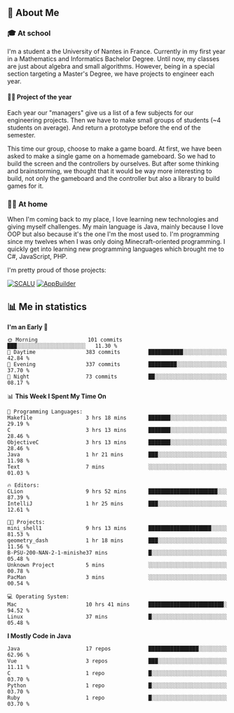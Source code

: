 ## 👀 About Me

### 🎓 At school

I'm a student a the University of Nantes in France. Currently in my first year in a Mathematics and Informatics Bachelor Degree. Until now, my classes are just about algebra and small algorithms. However, being in a special section targeting a Master's Degree, we have projects to engineer each year. 

#### 🔧🔬 Project of the year

Each year our "managers" give us a list of a few subjects for our engineering projects. Then we have to make small groups of students (~4 students on average). And return a prototype before the end of the semester.

This time our group, choose to make a game board. At first, we have been asked to make a single game on a homemade gameboard. So we had to build the screen and the controllers by ourselves. 
But after some thinking and brainstorming, we thought that it would be way more interesting to build, not only the gameboard and the controller but also a library to build games for it.

### 👨‍💻 At home

When I'm coming back to my place, I love learning new technologies and giving myself challenges. My main language is Java, mainly because I love OOP but also because it's the one I'm the most used to. I'm programming since my twelves when I was only doing Minecraft-oriented programming.  I quickly get into learning new programming languages which brought me to C#, JavaScript, PHP. 

I'm pretty proud of those projects:

[![SCALU](https://github-readme-stats.vercel.app/api/pin?username=renardfute&repo=SCALU)](https://github.com/renardfute/scalu)
[![AppBuilder](https://github-readme-stats.vercel.app/api/pin?username=pulsedev2&repo=AppBuilder)](https://github.com/pulsedev2/AppBuilder)

## 📊 Me in statistics
<!--START_SECTION:waka-->
**I'm an Early 🐤** 

```text
🌞 Morning                101 commits         ███░░░░░░░░░░░░░░░░░░░░░░   11.30 % 
🌆 Daytime                383 commits         ███████████░░░░░░░░░░░░░░   42.84 % 
🌃 Evening                337 commits         █████████░░░░░░░░░░░░░░░░   37.70 % 
🌙 Night                  73 commits          ██░░░░░░░░░░░░░░░░░░░░░░░   08.17 % 
```


📊 **This Week I Spent My Time On** 

```text
💬 Programming Languages: 
Makefile                 3 hrs 18 mins       ███████░░░░░░░░░░░░░░░░░░   29.19 % 
C                        3 hrs 13 mins       ███████░░░░░░░░░░░░░░░░░░   28.46 % 
ObjectiveC               3 hrs 13 mins       ███████░░░░░░░░░░░░░░░░░░   28.46 % 
Java                     1 hr 21 mins        ███░░░░░░░░░░░░░░░░░░░░░░   11.98 % 
Text                     7 mins              ░░░░░░░░░░░░░░░░░░░░░░░░░   01.03 % 

🔥 Editors: 
CLion                    9 hrs 52 mins       ██████████████████████░░░   87.39 % 
IntelliJ                 1 hr 25 mins        ███░░░░░░░░░░░░░░░░░░░░░░   12.61 % 

🐱‍💻 Projects: 
mini_shell1              9 hrs 13 mins       ████████████████████░░░░░   81.53 % 
geometry_dash            1 hr 18 mins        ███░░░░░░░░░░░░░░░░░░░░░░   11.56 % 
B-PSU-200-NAN-2-1-minishe37 mins             █░░░░░░░░░░░░░░░░░░░░░░░░   05.48 % 
Unknown Project          5 mins              ░░░░░░░░░░░░░░░░░░░░░░░░░   00.78 % 
PacMan                   3 mins              ░░░░░░░░░░░░░░░░░░░░░░░░░   00.54 % 

💻 Operating System: 
Mac                      10 hrs 41 mins      ████████████████████████░   94.52 % 
Linux                    37 mins             █░░░░░░░░░░░░░░░░░░░░░░░░   05.48 % 
```

**I Mostly Code in Java** 

```text
Java                     17 repos            ████████████████░░░░░░░░░   62.96 % 
Vue                      3 repos             ███░░░░░░░░░░░░░░░░░░░░░░   11.11 % 
C                        1 repo              █░░░░░░░░░░░░░░░░░░░░░░░░   03.70 % 
Python                   1 repo              █░░░░░░░░░░░░░░░░░░░░░░░░   03.70 % 
Ruby                     1 repo              █░░░░░░░░░░░░░░░░░░░░░░░░   03.70 % 
```




<!--END_SECTION:waka-->
